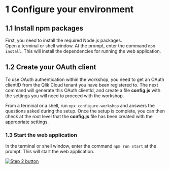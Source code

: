 # 1 Configure your environment

## 1.1 Install npm packages

First, you need to install the required Node.js packages.  
Open a terminal or shell window. At the prompt, enter the command `npm install`. This will install the dependencies for running the web application.

## 1.2 Create your OAuth client

To use OAuth authentication within the workshop, you need to get an OAuth clientID from the Qlik Cloud tenant you have been registered to.
The next command will generate this OAuth clientId, and create a file **config.js** with the settings you will need to proceed with the workshop.

From a terminal or a shell, run `npx configure-workshop` and answers the questions asked during the setup.
Once the setup is complete, you can then check at the root level that the **config.js** file has been created with the appropriate settings.

### 1.3 Start the web application

In the terminal or shell window, enter the command `npm run start` at the prompt. This will start the web application.

[![Step 2 button](https://img.shields.io/badge/Step_2_--_Configure_the_Qlik_Cloud_tenant-green_>?style=for-the-badge)](02-config-qlik-cloud.md)
